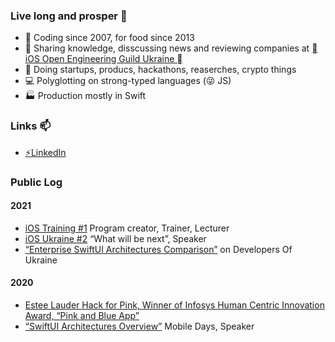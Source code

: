 ### Live long and prosper 👋

- 🔭 Coding since 2007, for food since 2013 
- 🌱 Sharing knowledge, disscussing news and reviewing companies at [ iOS Open Engineering Guild Ukraine ](https://t.me/ios_guild_ukraine)
- 👯 Doing startups, producs, hackathons, reaserches, crypto things
- 💻 Polyglotting on strong-typed languages (😜 JS)
- 🏭 Production mostly in Swift

### Links 📫
- [⚡LinkedIn](https://www.linkedin.com/in/illia-kucheriavyi-8ba1a0148/)

### Public Log

#### 2021
- [iOS Training #1](https://www.linkedin.com/posts/illia-kucheriavyi-8ba1a0148_ios-training-sdk-activity-6820982881779806208-9Xnf) Program creator, Trainer, Lecturer
- [iOS Ukraine #2](https://2event.com/events/1863065#/) “What will be next”, Speaker
-	[“Enterprise SwiftUI Architectures Comparison”](https://dou.ua/forums/topic/33101/) on Developers Of Ukraine

#### 2020
- [Estee Lauder Hack for Pink, Winner of Infosys Human Centric Innovation Award, “Pink and Blue App”](https://devpost.com/software/pink-blue-app)
- [“SwiftUI Architectures Overview”](https://youtu.be/PZDbqPme0GI) Mobile Days, Speaker 

